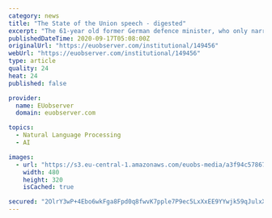 ```yaml
---
category: news
title: "The State of the Union speech - digested"
excerpt: "The 61-year old former German defence minister, who only narrowly won the backing of MEPs last year, outlined not a vision, but an ambitious list of policies to tackle - including more health care competencies to the EU."
publishedDateTime: 2020-09-17T05:08:00Z
originalUrl: "https://euobserver.com/institutional/149456"
webUrl: "https://euobserver.com/institutional/149456"
type: article
quality: 24
heat: 24
published: false

provider:
  name: EUobserver
  domain: euobserver.com

topics:
  - Natural Language Processing
  - AI

images:
  - url: "https://s3.eu-central-1.amazonaws.com/euobs-media/a3f94c57867c0814b64dfcc6016ec633-480x.jpg"
    width: 480
    height: 320
    isCached: true

secured: "2OlrY3wP+4Ebo6wkFga8Fpd0q8fwvK7pple7P9ec5LxXxEE9YYwjk59qJulxXOMJioUQZwP8p2HQwZhozHaeajLL8Ne1rYm05zx0ZsheD2mD/3NLjeLIZUdnq+vVCRYjLTtiCP+NvqZhRR704Dx5fGYB6YgPuXqoxud8b4+0YiW02bPDdWXiq/9uZaVX8+y3gocBycKEYkBpHIntIWhrOL2BIAdApXhAvNtkiEJ0EwoqDL9qYTxzo6Q6C9S1D7X8zcZbmgj1Clq1ldz8sAL6ifco79xpIeb5d60EFKWyODsuIWhixtCAGijtFgQZs/F1LpCWR422eClZSOsWsJ0teiqtYmjiBuTuXUID90sIm4w=;y5EQSDeVh6t9IBpSxKQI+A=="
---
```


